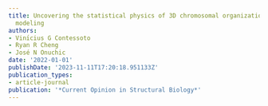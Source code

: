 ```yaml
---
title: Uncovering the statistical physics of 3D chromosomal organization using data-driven
  modeling
authors:
- Vinı́cius G Contessoto
- Ryan R Cheng
- José N Onuchic
date: '2022-01-01'
publishDate: '2023-11-11T17:20:18.951133Z'
publication_types:
- article-journal
publication: '*Current Opinion in Structural Biology*'
---
```

